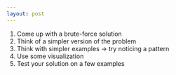 ```yaml
---
layout: post
---
```

  


1. Come up with a brute-force solution  
2. Think of a simpler version of the problem  
3. Think with simpler examples -> try noticing a pattern  
4. Use some visualization  
5. Test your solution on a few examples  